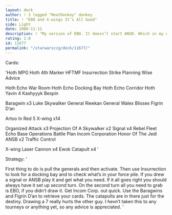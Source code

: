 ```yaml
---
layout: deck
author: ! 3 legged "MeatDonkey" donkey
title: ! "EBO and X-wings It’s All Good"
side: Light
date: 2000-11-11
description: ! "My version of EBO. It doesn’t start ANSB. Which in my opinion is better."
rating: 2.0
id: 11677
permalink: "/starwarsccg/deck/11677/"
---
```

Cards: 

'Hoth MPG
Hoth 4th Marker
HFTMF
Insurrection
Strike Planning
Wise Advice

Hoth Echo War Room
Hoth Echo Docking Bay
Hoth Echo Corridor
Hoth
Yavin 4
Kashyyyk
Bespin

Baragwin x3
Luke Skywalker
General Rieekan
General Walex Blissex
Figrin D’an

Artoo In Red 5
X-wing x14

Organized Attack x3
Projection Of A Skywalker x2
Signal x4
Rebel Fleet
Echo Base Operations
Battle Plan
Incom Corporation
Honor Of The Jedi
ANSB x2
Traffic Control

X-wing Laser Cannon x4
Ewok Catapult x4
'

Strategy: '

First thing to do is pull the generals and then activate. Then use Insurrection to look for a docking bay and to check what’s in your force pile. If you drew a signal or ANSB play it and get what you need. If it all goes right you should always have it set up second turn. On the second turn all you need to grab is EBO, if you didn’t draw it. Get Incom Corp. out quick. Use the Baragwins and Figrin D’an to retrieve your cards. The catapults are in there just for the destiny. Drawing a 7 really hurts the other guy. I hevn’t taken this to any tourneys or anything yet, so any advice is appreciated. '
